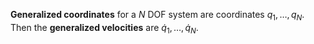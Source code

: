 **Generalized coordinates** for a $N$ DOF system are coordinates $q_1, \dots, q_N$. Then the **generalized velocities** are $\dot{q}_1, \dots, \dot{q}_N$. 
